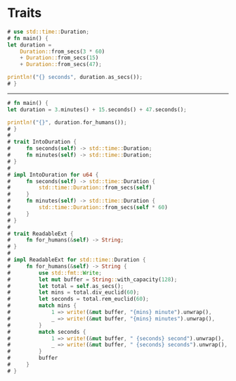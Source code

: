 # Traits

```rust
# use std::time::Duration;
# fn main() {
let duration =
    Duration::from_secs(3 * 60)
    + Duration::from_secs(15)
    + Duration::from_secs(47);

println!("{} seconds", duration.as_secs());
# }
```

---

```rust
# fn main() {
let duration = 3.minutes() + 15.seconds() + 47.seconds();

println!("{}", duration.for_humans());
# }
#
# trait IntoDuration {
#     fn seconds(self) -> std::time::Duration;
#     fn minutes(self) -> std::time::Duration;
# }
#
# impl IntoDuration for u64 {
#     fn seconds(self) -> std::time::Duration {
#         std::time::Duration::from_secs(self)
#     }
#     fn minutes(self) -> std::time::Duration {
#         std::time::Duration::from_secs(self * 60)
#     }
# }
#
# trait ReadableExt {
#     fn for_humans(&self) -> String;
# }
#
# impl ReadableExt for std::time::Duration {
#     fn for_humans(&self) -> String {
#         use std::fmt::Write;
#         let mut buffer = String::with_capacity(128);
#         let total = self.as_secs();
#         let mins = total.div_euclid(60);
#         let seconds = total.rem_euclid(60);
#         match mins {
#             1 => write!(&mut buffer, "{mins} minute").unwrap(),
#             _ => write!(&mut buffer, "{mins} minutes").unwrap(),
#         }
#         match seconds {
#             1 => write!(&mut buffer, " {seconds} second").unwrap(),
#             _ => write!(&mut buffer, " {seconds} seconds").unwrap(),
#         }
#         buffer
#     }
# }
```

<!--
* In Rust, we can write code, that is very readable, *and* still retain strong type checking.
* Over here we have 3 minutes, plus 15 seconds, plus 47 seconds.
* and when we run it, we get 4 minutes 2 seconds.
* We have this bit `for_humans()` here because it's easier to understand 4 minutes and 2 seconds, compared to 242,000 milliseconds.
* Because imagine, if one of you asked, "how long will the talk be?"
* and I replied, "2,700,000 milliseconds."
-->
